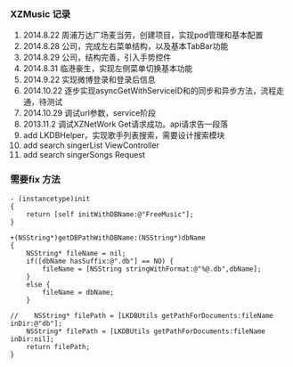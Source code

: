 ### XZMusic 记录

1. 2014.8.22 周浦万达广场麦当劳，创建项目，实现pod管理和基本配置
2. 2014.8.28 公司，完成左右菜单结构，以及基本TabBar功能
3. 2014.8.29 公司，结构完善，引入手势控件
4. 2014.8.31 临港豪生，实现左侧菜单切换基本功能
5. 2014.9.22 实现微博登录和登录后信息
6. 2014.10.22 逐步实现asyncGetWithServiceID和的同步和异步方法，流程走通，待测试
7. 2014.10.29 调试url参数，service阶段
8. 2013.11.2 调试XZNetWork Get请求成功。api请求告一段落
9. add LKDBHelper，实现歌手列表搜索，需要设计搜索模块
10. add search singerList ViewController
11. add search singerSongs Request





### 需要fix 方法

```
- (instancetype)init
{
    return [self initWithDBName:@"FreeMusic"];
}

+(NSString*)getDBPathWithDBName:(NSString*)dbName
{
    NSString* fileName = nil;
    if([dbName hasSuffix:@".db"] == NO) {
        fileName = [NSString stringWithFormat:@"%@.db",dbName];
    }
    else {
        fileName = dbName;
    }
    
//    NSString* filePath = [LKDBUtils getPathForDocuments:fileName inDir:@"db"];
    NSString* filePath = [LKDBUtils getPathForDocuments:fileName inDir:nil];
    return filePath;
}

```
